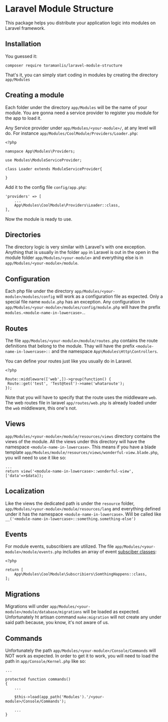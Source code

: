 Laravel Module Structure
========================

This package helps you distribute your application logic into modules on Laravel framework.


Installation
-----------

You guessed it:

    composer require toramanlis/laravel-module-structure

That's it, you can simply start coding in modules by creating the directory `app/Modules`


Creating a module
-----------------

Each folder under the directory `app/Modules` will be the name of your module. You are gonna need a service provider to register you module for the app to load it.

Any Service provider under `app/Modules/<your-module>/`, at any level will do. For instance `app/Modules/CoolModule/Providers/Loader.php`:

    <?php

    namspace App\Modules\Providers;

    use Modules\ModuleServiceProvider;

    class Loader extends ModuleServiceProvider{

    }

Add it to the config file `config/app.php`:

    'providers' => [
        ...
        App\Modules\CoolModule\Providers\Loader::class,
    ],

Now the module is ready to use.

Directories
-----------

The directory logic is very similar with Laravel's with one exception. Anything that is usually in the folder `app` in Laravel is out in the open in the module folder `app/Modules/<your-module>` and everything else is in `app/Modules/<your-module>/module`.

Configuration
-------------

Each php file under the directory `app/Modules/<your-module>/modules/config` will work as a configuration file as expected. Only a special file name `module.php` has an exception. Any configuration in `app/Modules/<your-module>/modules/config/module.php` will have the prefix `modules.<module-name-in-lowercase>.`.

Routes
-------

The file `app/Modules/<your-module>/module/routes.php` contains the route definitions that belong to the module. Thay will have the prefix `<module-name-in-lowercase>::` and the namespace `App\Modules\Http\Controllers`.

You can define your routes just like you usually do in Laravel.

    <?php

    Route::middleware(['web',])->group(function() {
     Route::get('test', 'Test@test')->name('whataroute');
    });

Note that you will have to specify that the route uses the middleware `web`. The web routes file in laravel `app/routes/web.php` is already loaded under the `web` middleware, this one's not.


Views
-----

`app/Modules/<your-module>/module/resources/views` directory contains the views of the module. All the views under this directory will have the namespace `<module-name-in-lowercase>`. This means if you have a blade template `app/Modules/module/resources/views/wonderful-view.blade.php`, you will need to use it like so:

    ...
    return view('<module-name-in-lowercase>::wonderful-view',['data'=>$data]);

Localization
------------

Like the views the dedicated path is under the `resource` folder, `app/Modules/<your-module>/module/resources/lang` and everything defined under it has the namespace  `<module-name-in-lowercase>`. Will be called like `__('<module-name-in-lowercase>::something.something-else')`

Events
------

For module events, subscribiers are utilized. The file `app/Modules/<your-module>/module/events.php` includes an array of event [subsciber classes](https://laravel.com/docs/master/events#event-subscribers):

    <?php

    return [
        App\Modules\CoolModule\Subscribiers\SomthingHappens::class,
    ];


Migrations
----------

Migrations will under `app/Modules/<your-module>/module/database/migrations` will be loaded as expected. Unfortunately ht artisan command `make:migration` will not create any under said path because, you know, it's not aware of us.

Commands
--------

Unfortunately the path `app/Modules/<your-module>/Console/Commands` will NOT work as expected. In order to get it to work, you will need to load the path in `app/Console/Kernel.php` like so:

    ...

    protected function commands()
    {
        ...

        $this->load(app_path('Modules').'/<your-module>/Console/Commands');

        ...
    }
